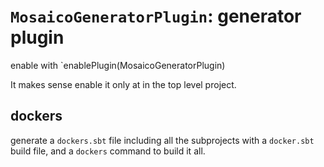 # `MosaicoGeneratorPlugin`: generator plugin  

enable with `enablePlugin(MosaicoGeneratorPlugin)

It makes sense enable it only at in the top level project.

## dockers

generate a `dockers.sbt` file including all the subprojects with a `docker.sbt` build file,
and a `dockers` command to build it all.

